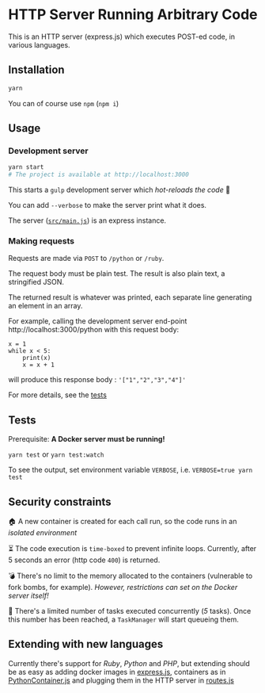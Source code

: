 
# HTTP Server Running Arbitrary Code

This is an HTTP server (express.js) which executes POST-ed code,
in various languages.

## Installation
```bash
yarn
```
You can of course use `npm` (`npm i`)

## Usage
### Development server
```bash
yarn start
# The project is available at http://localhost:3000
```
This starts a `gulp` development server which _hot-reloads the code_ :rocket:

You can add `--verbose` to make the server print what it does.

The server ([`src/main.js`](./src/main.js)) is an express instance.

### Making requests
Requests are made via `POST` to `/python` or `/ruby`.

The request body must be plain test. The result is also plain text, a stringified JSON.

The returned result is whatever was printed, each separate line generating an element in an array.

For example, calling the development server end-point http://localhost:3000/python
with this request body:
```
x = 1
while x < 5:
    print(x)
    x = x + 1
```
will produce this response body :
`'["1","2","3","4"]'`


For more details, see the [tests](./tests/rest.spec.js)

## Tests
Prerequisite: __A Docker server must be running!__

`yarn test` or `yarn test:watch`

To see the output, set environment variable `VERBOSE`, i.e. `VERBOSE=true yarn test`

## Security constraints

:house: A new container is created for each call run, so the code runs in an _isolated environment_

:hourglass_flowing_sand: The code execution is `time-boxed` to prevent infinite loops.
Currently, after 5 seconds an error (http code `400`) is returned.

:bomb: There's no limit to the memory allocated to the containers (vulnerable to fork bombs, for example).
_However, restrictions can set on the Docker server itself!_

:vertical_traffic_light: There's a limited number of tasks executed concurrently (_5_ tasks).
Once this number has been reached, a `TaskManager` will start queueing them.

## Extending with new languages
Currently there's support for _Ruby_, _Python_ and _PHP_, but extending should be
as easy as adding docker images in [express.js](./src/express.js#L17), containers as in
[PythonContainer.js](./src/containers/PythonContainer.js)
and plugging them in the HTTP server in [routes.js](./src/routes.js#L17)